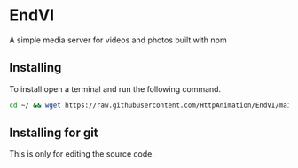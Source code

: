 # EndVI
A simple media server for videos and photos built with npm 

## Installing
To install open a terminal and run the following command.
```bash
cd ~/ && wget https://raw.githubusercontent.com/HttpAnimation/EndVI/main/install.bash && chmod +x install.bash && bash install.bash
```

## Installing for git
This is only for editing the source code.
```bash
```